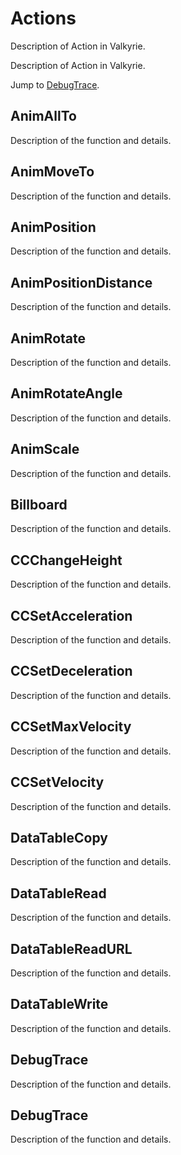 # Actions
Description of Action in Valkyrie.

Description of Action in Valkyrie.

Jump to [DebugTrace](DebugTrace). 

## AnimAllTo
Description of the function and details. 

## AnimMoveTo
Description of the function and details. 

## AnimPosition
Description of the function and details. 

## AnimPositionDistance
Description of the function and details. 

## AnimRotate
Description of the function and details. 

## AnimRotateAngle
Description of the function and details.

## AnimScale
Description of the function and details.

## Billboard
Description of the function and details.

## CCChangeHeight
Description of the function and details.

## CCSetAcceleration
Description of the function and details.

## CCSetDeceleration
Description of the function and details.

## CCSetMaxVelocity
Description of the function and details.

## CCSetVelocity
Description of the function and details.

## DataTableCopy
Description of the function and details.

## DataTableRead
Description of the function and details.

## DataTableReadURL
Description of the function and details.

## DataTableWrite
Description of the function and details.

## DebugTrace
Description of the function and details.

## DebugTrace
Description of the function and details.

